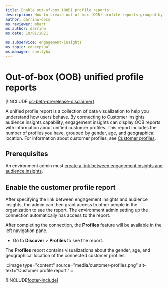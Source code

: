 ```yaml
---
title: Enable out-of-box (OOB) profile reports
description: How to create out-of-box (OOB) profile reports grouped by gender, age, and county or region of origin.
author: darrinw-docs
ms.reviewer: mhart
ms.author: darrinw
ms.date: 10/01/2021

ms.subservice: engagement-insights 
ms.topic: conceptual
ms.manager: shellyha
---
```


# Out-of-box (OOB) unified profile reports

[!INCLUDE [cc-beta-prerelease-disclaimer](includes/cc-beta-prerelease-disclaimer.md)]

A unified profile report is a collection of data visualization to help you understand how users behave. By connecting to Customer Insights audience insights capability, engagement insights can display OOB reports with information about unified customer profiles. This report includes the number of profiles you have, grouped by gender, age, and geographical location. For information about customer profiles, see [Customer profiles](../audience-insights/customer-profiles.md).

## Prerequisites

An environment admin must [create a link between engagement insights and audience insights](integrate-audience-insights-engagement-insights.md).

## Enable the customer profile report

After specifying the link between engagement insights and audience insights, the admin can then grant access to other people in the organization to see the report. The environment admin setting up the connection automatically has access to the report. 

After completing the connection, the **Profiles** feature will be available in the left navigation pane. 

- Go to **Discover** > **Profiles** to see the report.

The **Profiles** report contains visualizations about the gender, age, and geographical location of the connected customer profiles.

:::image type="content" source="media/customer-profiles.png" alt-text="Customer profile report.":::

[!INCLUDE[footer-include](../includes/footer-banner.md)]
